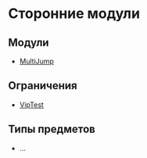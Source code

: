 # Сторонние модули

## Модули

- [MultiJump](https://github.com/ArKaNeMaN/VipM-M-MultiJump)

## Ограничения

- [VipTest](https://github.com/ArKaNeMaN/VipM-L-VipTest)

## Типы предметов

- ...
